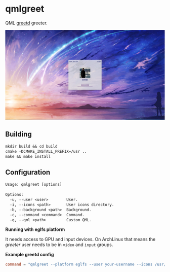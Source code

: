 # qmlgreet

QML [greetd](https://git.sr.ht/~kennylevinsen/greetd) greeter.

![Screenshot](https://github.com/nowrep/qmlgreet/blob/master/doc/screenshot.jpg?raw=true)


## Building

    mkdir build && cd build
    cmake -DCMAKE_INSTALL_PREFIX=/usr ..
    make && make install

## Configuration

    Usage: qmlgreet [options]

    Options:
      -u, --user <user>        User.
      -i, --icons <path>       User icons directory.
      -b, --background <path>  Background.
      -c, --command <command>  Command.
      -q, --qml <path>         Custom QML.

**Running with eglfs platform**

It needs access to GPU and input devices. On ArchLinux that means the *greeter* user needs to be in `video` and `input` groups.

**Example greetd config**

```toml
command = "qmlgreet --platform eglfs --user your-username --icons /usr/share/qmlgreet/icons --background /usr/share/qmlgreet/wallpaper.png --command sway"
```
